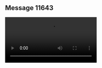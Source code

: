 ## Message 11643



![Video](https://data.iron-swords.co.il/2024/September/21/11643/11643_media.mp4)
